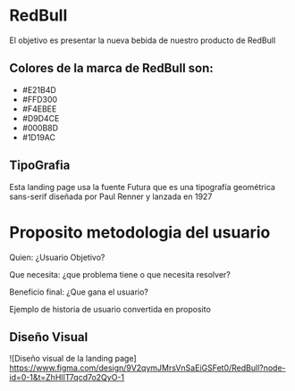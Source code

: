 # RedBull

El objetivo es presentar la nueva bebida de nuestro producto de RedBull

## Colores de la marca de RedBull son:
- #E21B4D
- #FFD300
- #F4EBEE
- #D9D4CE 
- #000B8D
- #1D19AC

## TipoGrafia

Esta landing page usa la fuente Futura que es una tipografía geométrica sans-serif diseñada por Paul Renner y lanzada en 1927

# Proposito metodologia del usuario 

Quien: ¿Usuario Objetivo?

Que necesita: ¿que problema tiene o que necesita resolver?

Beneficio final: ¿Que gana el usuario?

Ejemplo de historia de usuario convertida en proposito

## Diseño Visual

![Diseño visual de la landing page]
https://www.figma.com/design/9V2qymJMrsVnSaEiGSFet0/RedBull?node-id=0-1&t=ZhHlIT7qcd7o2QyO-1

